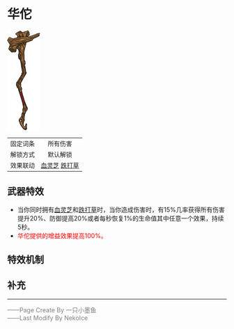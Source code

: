 # 华佗

![华佗](../Img/Texture2D_Sword/华佗.png)

|||
|:----:|:----:|
|固定词条|所有伤害|
|解锁方式|默认解锁|
|效果联动|[血灵芝](../Potions/Potion_BloodGanoderma.md) [跌打草](../Potions/Potion_BruiseWeed.md)|


## 武器特效
- 当你同时拥有[血灵芝](../Potions/Potion_BloodGanoderma.md)和[跌打草](../Potions/Potion_BruiseWeed.md)时，当你造成伤害时，有15%几率获得所有伤害提升20%、防御提高20%或者每秒恢复1%的生命值其中任意一个效果，持续5秒。
- <font color=red>华佗提供的增益效果提高100%。</font>

## 特效机制

## 补充

---

<font color=grey>——Page Create By 一只小墨鱼</font>  
<font color=grey>——Last Modify By NekoIce</font>
